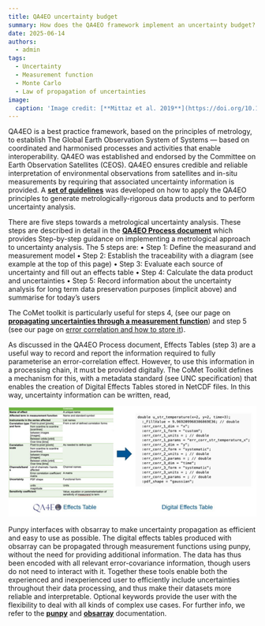 ```yaml
---
title: QA4EO uncertainty budget
summary: How does the QA4EO framework implement an uncertainty budget?
date: 2025-06-14
authors:
  - admin
tags:
  - Uncertainty
  - Measurement function
  - Monte Carlo
  - Law of propagation of uncertainties
image:
  caption: 'Image credit: [**Mittaz et al. 2019**](https://doi.org/10.1088/1681-7575/ab1705)'
---
```


QA4EO is a best practice framework, based on the principles of metrology, to
establish The Global Earth Observation System of Systems — based on coordinated
and harmonised processes and activities that enable interoperability. QA4EO was
established and endorsed by the Committee on Earth Observation Satellites (CEOS).
QA4EO ensures credible and reliable interpretation of environmental observations from
satellites and in-situ measurements by requiring that associated uncertainty information
is provided. A [**set of guidelines**](https://qa4eo.org/documents/) was developed on how to apply the QA4EO principles
to generate metrologically-rigorous data products and to perform uncertainty analysis. 

There are five steps towards a metrological uncertainty analysis. These steps are described in detail in the [**QA4EO Process document**](https://qa4eo.org/docs/3_Process_Document.pdf) which provides Step-by-step guidance on implementing a metrological approach to uncertainty analysis. The 5 steps are:
•	Step 1: Define the measurand and measurement model
•	Step 2: Establish the traceability with a diagram (see example at the top of this page)
•	Step 3: Evaluate each source of uncertainty and fill out an effects table
•	Step 4: Calculate the data product and uncertainties
•	Step 5: Record information about the uncertainty analysis for long term data preservation purposes (implicit above) and summarise for today’s users


The CoMet toolkit is particularly useful for steps 4, (see our page on [**propagating uncertainties through a measurement function**](user-guide/theory/processing-chains/)) and step 5 (see our page on [error correlation and how to store it](user-guide/theory/error_correlation)).

As discussed in the QA4EO Process document, Effects Tables (step 3) are a useful way to record and report the information required to fully parameterise an error-correlation effect. However, to use this information in a processing chain, it must be provided digitally. The CoMet Toolkit defines a mechanism for this, with a metadata standard (see UNC specification) that enables the creation of Digital Effects Tables stored in NetCDF files. In this way, uncertainty information can be written, read, 

![img.png](img.png)

Punpy interfaces with obsarray to make uncertainty propagation as efficient and easy to use as possible. The digital effects tables produced with obsarray can be propagated through measurement functions using punpy, without the need for providing additional information. The data has thus been encoded with all relevant error-covariance information, though users do not need to interact with it. Together these tools enable both the experienced and inexperienced user to efficiently include uncertainties throughout their data processing, and thus make their datasets more reliable and interpretable. Optional keywords provide the user with the flexibility to deal with all kinds of complex use cases. 
For further info, we refer to the [**punpy**](https://punpy.readthedocs.io/en/latest/) and [**obsarray**](https://obsarray.readthedocs.io/en/latest/) documentation.

